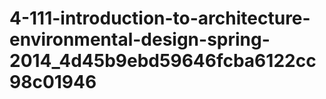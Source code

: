 # 4-111-introduction-to-architecture-environmental-design-spring-2014_4d45b9ebd59646fcba6122cc98c01946
